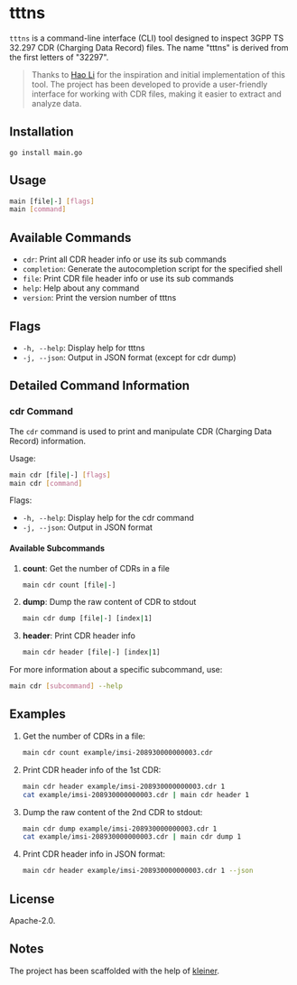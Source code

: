 # tttns

`tttns` is a command-line interface (CLI) tool designed to inspect 3GPP TS 32.297 CDR (Charging Data Record) files. The name "tttns" is derived from the first letters of "32297".

> Thanks to [Hao Li](https://github.com/haoli000) for the inspiration and initial implementation of this tool. The project has been developed to provide a user-friendly interface for working with CDR files, making it easier to extract and analyze data.

## Installation

```
go install main.go
```

## Usage

```bash
main [file|-] [flags]
main [command]
```

## Available Commands

- `cdr`: Print all CDR header info or use its sub commands
- `completion`: Generate the autocompletion script for the specified shell
- `file`: Print CDR file header info or use its sub commands
- `help`: Help about any command
- `version`: Print the version number of tttns

## Flags

- `-h, --help`: Display help for tttns
- `-j, --json`: Output in JSON format (except for cdr dump)

## Detailed Command Information

### cdr Command

The `cdr` command is used to print and manipulate CDR (Charging Data Record) information.

Usage:

```bash
main cdr [file|-] [flags]
main cdr [command]
```

Flags:

- `-h, --help`: Display help for the cdr command
- `-j, --json`: Output in JSON format

#### Available Subcommands

1. **count**: Get the number of CDRs in a file

   ```bash
   main cdr count [file|-]
   ```

2. **dump**: Dump the raw content of CDR to stdout

   ```bash
   main cdr dump [file|-] [index|1]
   ```

3. **header**: Print CDR header info

   ```bash
   main cdr header [file|-] [index|1]
   ```

For more information about a specific subcommand, use:

```bash
main cdr [subcommand] --help
```

## Examples

1. Get the number of CDRs in a file:

   ```bash
   main cdr count example/imsi-208930000000003.cdr
   ```

2. Print CDR header info of the 1st CDR:

   ```bash
   main cdr header example/imsi-208930000000003.cdr 1
   cat example/imsi-208930000000003.cdr | main cdr header 1
   ```

3. Dump the raw content of the 2nd CDR to stdout:

   ```bash
   main cdr dump example/imsi-208930000000003.cdr 1
   cat example/imsi-208930000000003.cdr | main cdr dump 1
   ```

4. Print CDR header info in JSON format:
  
   ```bash
   main cdr header example/imsi-208930000000003.cdr 1 --json
   ```

## License

Apache-2.0.

## Notes

The project has been scaffolded with the help of [kleiner](https://github.com/can3p/kleiner).

